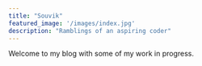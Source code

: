 ```yaml
---
title: "Souvik"
featured_image: '/images/index.jpg'
description: "Ramblings of an aspiring coder"
---
```

Welcome to my blog with some of my work in progress. 